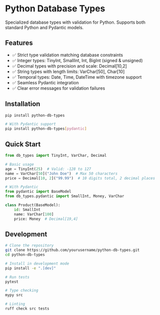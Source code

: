 # Python Database Types

Specialized database types with validation for Python. Supports both standard Python and Pydantic models.

## Features

- ✅ Strict type validation matching database constraints
- ✅ Integer types: TinyInt, SmallInt, Int, BigInt (signed & unsigned)
- ✅ Decimal types with precision and scale: Decimal[10,2]
- ✅ String types with length limits: VarChar[50], Char[10]
- ✅ Temporal types: Date, Time, DateTime with timezone support
- ✅ Seamless Pydantic integration
- ✅ Clear error messages for validation failures

## Installation

```bash
pip install python-db-types

# With Pydantic support
pip install python-db-types[pydantic]
```

## Quick Start

```python
from db_types import TinyInt, VarChar, Decimal

# Basic usage
age = TinyInt(25)  # Valid: -128 to 127
name = VarChar[50]("John Doe")  # Max 50 characters
price = Decimal[10, 2]("99.99")  # 10 digits total, 2 decimal places

# With Pydantic
from pydantic import BaseModel
from db_types.pydantic import SmallInt, Money, VarChar

class Product(BaseModel):
    id: SmallInt
    name: VarChar[100]
    price: Money  # Decimal[19,4]
```

## Development

```bash
# Clone the repository
git clone https://github.com/yourusername/python-db-types.git
cd python-db-types

# Install in development mode
pip install -e ".[dev]"

# Run tests
pytest

# Type checking
mypy src

# Linting
ruff check src tests
```